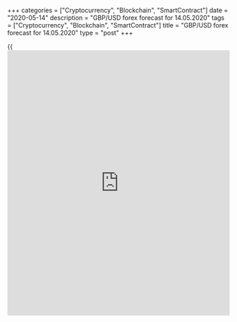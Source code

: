 +++
categories = ["Cryptocurrency", "Blockchain", "SmartContract"]
date = "2020-05-14"
description = "GBP/USD forex forecast for 14.05.2020"
tags = ["Cryptocurrency", "Blockchain", "SmartContract"]
title = "GBP/USD forex forecast for 14.05.2020"
type = "post"
+++

{{<iframe id="large-banner" src="https://www.bounty.group/#slide=5.0" width="100%" height="600" scrolling="no" style="border: 0px solid rgb(216, 221, 230); border-radius: 3px;">}}

May 14, 2020

May 14, 2020

Pound was hit by a trainDmitri Demidenko

## The medicine may be more dangerous than the illness. This is not the
only problem of the GBP/USD

While the US continues boosting its fiscal stimulus, the UK weighs the
risks that the medicine could do more harm than the illness. The UK took
second place in the number of deaths from coronavirus. Therefore, the
Treasury extended the UK scheme to pay wages of workers on leave because
of coronavirus will be extended to late October. According to MUFG, this
scheme already costs £49 billion, and its extension will increase the
spending by another £30 billion. Taking into account the entire
financial stimulus package, the budget deficit, according to the UK
government, will increase from £55 billion to £337 billion. At best. At
worst, it will be as much as £516 billion. The UK will need to raise
taxes, which suggests the GDP recovery will be L-shaped. And this is not
the only problem of the pound.

In the first quarter, the UK economy contracted by 5.8%, in the second
quarter, according to the BoE forecast, it will drop by another 25%,
which will be the worst drop over the past 300 years. The British Retail
Consortium reported a 19.1% drop Y-o-Y in total sales in April. This is
the biggest fall since it began its monthly index in 1995. According to
Financial Times source familiar with the issue, Boris Johnson’s
government (likely, under Donald Trump’s pressure) is going to lower
tariffs on the imports of the US farm products, which will widen the
UK’s current account deficit.

The problems of foreign trade, growth of the UK public debt, UK weak
economy discourage the foreign [investor](https://www.fintechee.com/tutorial-for-forex-trading/investor-mode/)s from buying the UK securities,
which increases the differential in the premiums for put and call
[options](https://www.fixpro.org/post/options-liquidity/) on the sterling to 220 basis points (the average value in 2020
is 150 basis points). This sets the [GBP/USD][1] bulls back.

 **Dynamics of the UK GDP**

![LiteForex: GBP/USD forex forecast for 14.05.2020][2]

 _Source: Bloomberg_

 **Dynamics of pound’s risk reversals**

![LiteForex: GBP/USD forex forecast for 14.05.2020][3]

 _Source: Bloomberg_

In addition to the problems of the economy, the political environment in
the UK is also unfavorable amid the Brexit issues, which haven’t yet
been settled. So, the pound’s drop looks natural. Until recently, the
sterling was supported by the US stocks, however, the little chance of
the V-shaped economic recovery in the USA resulted in the S&P 500 sell-
offs, drawing [investor](https://www.fintechee.com/tutorial-for-forex-trading/investor-mode/)s’ focus back to the UK domestic problems.

Even the [GBP/USD][1] surge after the BoE meeting in May hasn’t
increased the number of pound’s buyers. It was more like a” dead cat
bounce”, a popular Forex pattern when bulls, being too weak, try to
break the downtrend but fail. Yes, only two MPC members out of nine
voted for the extension of the UK’s QE by £100 billion, however, Andrew
Bailey and Ben Broadbent suggested that the BoE could implement
additional easing measures.

Therefore, it will always catch up with you in the end, as the proverb
says. In early May, the sterling looked too strong, which allowed the
traders, who followed the [recommendations][4] to sell the [GBP/USD][1]
from the levels of 1.235 and 1.229, to make profits. You can join
successful Forex traders and boost up your deposit by going short on the
pound using the LiteForex [convenient services][5].

* * *

P.S. Did you like my article? Share it in social networks: it will be
the best “thank you" :)

Ask me questions and comment below. I’ll be glad to answer your
questions and give necessary explanations.

 **Useful links:**

  * I recommend trying to trade with a reliable broker [here][6]. The system allows you to trade by yourself or copy successful traders from all across the globe.
  * Use my promo-code BLOG for getting deposit bonus 50% on LiteForex platform. Just enter this code in the appropriate field while [depositing][7] your trading account.
  * Telegram channel with high-quality analytics, Forex reviews, training articles, and other useful things for traders <t.me/liteforex>



## Price chart of GBPUSD in real time mode

![Pound was hit by a train][8]

The content of this article reflects the author’s opinion and does not
necessarily reflect the official position of LiteForex. The material
published on this page is provided for informational purposes only and
should not be considered as the provision of investment advice for the
purposes of Directive 2004/39/EC.

Rate this article:

{{value}}

( {{count}} {{title}} )

   1. my.liteforex.com/trading/chart?symbol=GBPUSD&returnUrl=true
   2. cdn.liteforex.com/cache/uploads/blog_post/fundamental_analysis/gdp-uk-14-05-20.jpg?w=30&s=57a0582df974dba9b30fccd8fd57eb06
   3. cdn.liteforex.com/cache/uploads/blog_post/fundamental_analysis/risk-reversal-pound-14-05-20.jpg?w=30&s=0c8e940c045e1660f91d37b60d9639e7
   4. www.liteforex.com/blog/analysts-opinions/pound-is-not-lucky-in-may/
   5. my.liteforex.com/
   6. my.liteforex.com/?category=analysts-opinions&slug=pound-was-hit-by-a-train&openPopup=%2Fregistration%2Fpopup&utm_source=blog&utm_medium=article&utm_campaign=bonus
   7. my.liteforex.com/deposit/?category=analysts-opinions&slug=pound-was-hit-by-a-train&promo_code=BLOG&utm_source=blog&utm_medium=article&utm_campaign=bonus
   8. cdn.liteforex.com/cache/uploads/blog_post/fundamental_analysis/liteforex-blog-gbpusd-14-05-20.jpg?q=75&w=1000&s=d8dd54ff3021347ce904f76b20bcd5c2